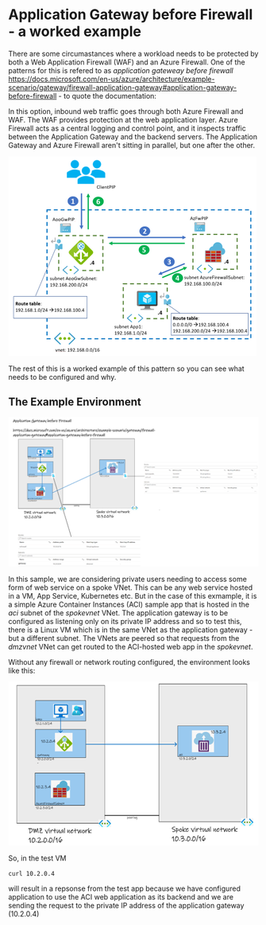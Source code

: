 # Application Gateway before Firewall - a worked example
There are some circumastances where a workload needs to be protected by both a Web Application Firewall (WAF) and an Azure Firewall. One of the patterns for this is refered to as *application gateweay before firewall* https://docs.microsoft.com/en-us/azure/architecture/example-scenario/gateway/firewall-application-gateway#application-gateway-before-firewall - to quote the documentation:

In this option, inbound web traffic goes through both Azure Firewall and WAF. The WAF provides protection at the web application layer. Azure Firewall acts as a central logging and control point, and it inspects traffic between the Application Gateway and the backend servers. The Application Gateway and Azure Firewall aren't sitting in parallel, but one after the other.

![alt text](images/design4_500.png "Logical diagram")

The rest of this is a worked example of this pattern so you can see what needs to be configured and why.

## The Example Environment

![alt text](images/App-gateway-before-firewall-sample.png "Logical diagram")

In this sample, we are considering private users needing to access some form of web service on a spoke VNet. This can be any web service hosted in a VM, App Service, Kubernetes etc. But in the case of this exmample, it is a simple Azure Container Instances (ACI) sample app that is hosted in the *aci* subnet of the *spokevnet* VNet. The application gateway is to be configured as listening only on its private IP address and so to test this, there is a Linux VM which is in the same VNet as the application gateway - but a different subnet. The VNets are peered so that requests from the *dmzvnet* VNet can get routed to the ACI-hosted web app in the *spokevnet*.

Without any firewall or network routing configured, the environment looks like this:

![alt text](images/App-gateway-before-firewall-no-routing2.png "Logical diagram")

So, in the test VM
```
curl 10.2.0.4
```
will result in a repsonse from the test app because we have configured application to use the ACI web application as its backend and we are sending the request to the private IP address of the application gateway (10.2.0.4)
